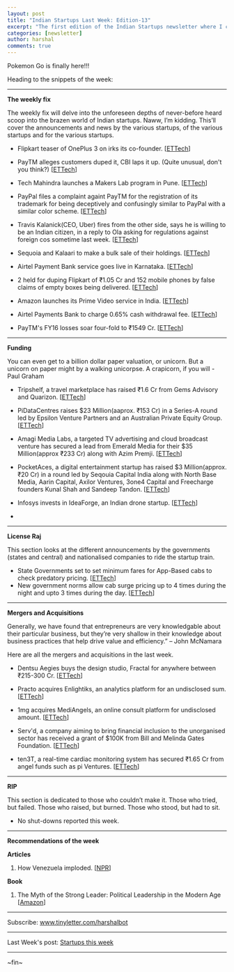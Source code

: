 ```yaml
---
layout: post
title: "Indian Startups Last Week: Edition-13"
excerpt: "The first edition of the Indian Startups newsletter where I curate the what went down in the ecosystem last week."
categories: [newsletter]
author: harshal
comments: true
---
```

Pokemon Go is finally here!!!

Heading to the snippets of the week:

***

**The weekly fix**

The weekly fix will delve into the unforeseen depths of never-before heard scoop into the brazen world of Indian startups. Naww, I’m kidding. This’ll cover the announcements and news by the various startups, of the various startups and for the various startups. 

* Flipkart teaser of OnePlus 3 on irks its co-founder.  [[ETTech](http://tech.economictimes.indiatimes.com/news/internet/flipkart-teaser-on-oneplus-3-irks-its-founder/56030015)]

* PayTM alleges customers duped it, CBI laps it up. (Quite unusual, don't you think?) [[ETTech](http://tech.economictimes.indiatimes.com/news/internet/paytm-alleges-customers-cheated-it-cbi-registers-fir/56019988)]

* Tech Mahindra launches a Makers Lab program in Pune. [[ETTech](http://tech.economictimes.indiatimes.com/news/corporate/tech-mahindra-launches-makers-lab-program-in-pune/56015501)]

* PayPal files a complaint againt PayTM for the registration of its trademark for being deceptively and confusingly similar to PayPal with a similar color scheme. [[ETTech](http://tech.economictimes.indiatimes.com/news/internet/paypal-opposes-registration-of-paytms-new-trademark/56014178)]

* Travis Kalanick(CEO, Uber) fires from the other side, says he is willing to be an Indian citizen, in a reply to Ola asking for regulations against foreign cos sometime last week. [[ETTech](http://tech.economictimes.indiatimes.com/news/internet/to-counter-ola-and-flipkarts-statement-uber-ceo-says-he-is-willing-to-be-indian-citizen/56011336)]

* Sequoia and Kalaari to make a bulk sale of their holdings. [[ETTech](http://tech.economictimes.indiatimes.com/news/startups/sequoia-and-kalaari-to-make-a-bulk-sale-of-their-holdings/56011290)]

* Airtel Payment Bank service goes live in Karnataka. [[ETTech](http://tech.economictimes.indiatimes.com/news/mobile/airtel-payment-bank-service-goes-live-in-karnataka/56005819)]
* 2 held for duping Flipkart of ₹1.05 Cr and 152 mobile phones by false claims of empty boxes being delivered. [[ETTech](http://tech.economictimes.indiatimes.com/news/internet/2-held-for-duping-flipkart-of-rs-1-05-crore-152-phones/56002969)]
* Amazon launches its Prime Video service in India. [[ETTech](http://tech.economictimes.indiatimes.com/news/internet/amazon-prime-video-streaming-in-india-a-closer-look/55979468)]
* Airtel Payments Bank to charge 0.65% cash withdrawal fee. [[ETTech](http://tech.economictimes.indiatimes.com/news/mobile/airtel-payments-bank-to-charge-0-65-per-cent-cash-withdrawal-fee/55971873)]
* PayTM's FY16 losses soar four-fold to ₹1549 Cr. [[ETTech](http://tech.economictimes.indiatimes.com/news/startups/paytms-fy16-losses-soar-four-fold-to-rs-1549-crore/55953388)]

***

**Funding**

You can even get to a billion dollar paper valuation, or unicorn. But a unicorn on paper might by a walking unicorpse. A crapicorn, if you will - Paul Graham

* Tripshelf, a travel marketplace has raised ₹1.6 Cr from Gems Advisory and Quarizon. [[ETTech](http://tech.economictimes.indiatimes.com/news/startups/travel-marketplace-raises-rs-1-6-crore-from-gems-advisory-and-quarizon/56012626)]

* PiDataCentres raises $23 Million(aaprox. ₹153 Cr) in a Series-A round led by Epsilon Venture Partners and an Australian Private Equity Group. [[ETTech](http://tech.economictimes.indiatimes.com/news/startups/pi-datacenters-raises-23-million-in-series-a-led-by-epsilon/56011648)]

* Amagi Media Labs, a targeted TV advertising and cloud broadcast venture has secured a lead from Emerald Media for their $35 Million(approx ₹233 Cr) along with Azim Premji. [[ETTech](http://tech.economictimes.indiatimes.com/news/startups/amagi-raises-35m-funding-led-by-kkr-backed-emerald-media/55993676)] 

* PocketAces, a digital entertainment startup has raised $3 Million(approx. ₹20 Cr) in a round led by Seqouia Capital India along with North Base Media, Aarin Capital, Axilor Ventures, 3one4 Capital and Freecharge founders Kunal Shah and Sandeep Tandon.
[[ETTech](http://tech.economictimes.indiatimes.com/news/startups/digital-entertainment-startup-pocket-aces-raises-3-million/55992905)]

* Infosys invests in IdeaForge, an Indian drone startup.  [[ETTech](http://tech.economictimes.indiatimes.com/news/technology/infosys-invests-in-indian-drone-startup-ideaforge/55983785)]

* 


***

**License Raj**

This section looks at the different announcements by the governments (states and central) and nationalised companies to ride the startup train.

* State Governments set to set minimum fares for App-Based cabs to check predatory pricing. [[ETTech](http://tech.economictimes.indiatimes.com/news/mobile/state-governments-to-set-minimum-fares-for-app-based-cabsa/56011401)] 
* New government norms allow cab surge pricing up to 4 times during the night and upto 3 times during the day. [[ETTech](http://tech.economictimes.indiatimes.com/news/internet/new-norms-allow-cab-surge-pricing-up-to-four-times/55991718)]



***

**Mergers and Acquisitions**

Generally, we have found that entrepreneurs are very knowledgable about their particular business, but they’re very shallow in their knowledge about business practices that help drive value and efficiency.” – John McNamara

Here are all the mergers and acquisitions in the last week.

* Dentsu Aegies buys the design studio, Fractal for anywhere between ₹215-300 Cr. [[ETTech](http://tech.economictimes.indiatimes.com/news/internet/dentsu-aegis-acquires-design-studio-fractal/56027247)]

* Practo acquires Enlightiks, an analytics platform for an undisclosed sum. [[ETTech](http://tech.economictimes.indiatimes.com/news/startups/practo-acquires-analytics-platform-enlightiks-for-an-undisclosed-sum/56012756)]
* 1mg acquires MediAngels, an online consult platform for undisclosed amount. [[ETTech](http://tech.economictimes.indiatimes.com/news/startups/1mg-acquires-online-consult-platform-mediangels-for-an-undisclosed-sum/55983684)]
* Serv'd, a company aiming to bring financial inclusion to the unorganised sector has received a grant of $100K from Bill and Melinda Gates Foundation. [[ETTech](http://tech.economictimes.indiatimes.com/news/startups/pune-startup-servd-gets-100k-grant-from-bill-and-melinda-gates-foundation/55973710)]
* ten3T, a real-time cardiac monitoring system has secured ₹1.65 Cr from angel funds such as pi Ventures. [[ETTech](http://tech.economictimes.indiatimes.com/news/startups/ten3t-secures-rs-1-65-crore-in-angel-funds/55972844)]



***

**RIP**

This section is dedicated to those who couldn’t make it. Those who tried, but failed. Those who raised, but burned. Those who stood, but had to sit.

* No shut-downs reported this week.


***

**Recommendations of the week**

**Articles**
1) How Venezuela imploded. [[NPR](http://www.npr.org/sections/money/2016/10/21/498867764/episode-731-how-venezuela-imploded)]


**Book**
1) The Myth of the Strong Leader: Political Leadership in the Modern Age [[Amazon](https://www.amazon.in/Myth-Strong-Leader-Political-Leadership-ebook/dp/B00H8PHKLC/ref=as_li_ss_tl?_encoding=UTF8&keywords=The%20Myth%20of%20the%20Strong%20Leader%20-%20Archie%20Brown&qid=1482035766&ref_=sr_1_fkmr0_1&sr=8-1-fkmr0&linkCode=ll1&tag=harshalbot-21&linkId=08458007ca39a5f5918acd7a2e524f81)]

***


Subscribe: www.tinyletter.com/harshalbot

***

Last Week's post: [Startups this week](https://www.reddit.com/r/india/comments/5ho4en/indian_startups_last_week_dec_4th_dec_11th/)

***
~fin~